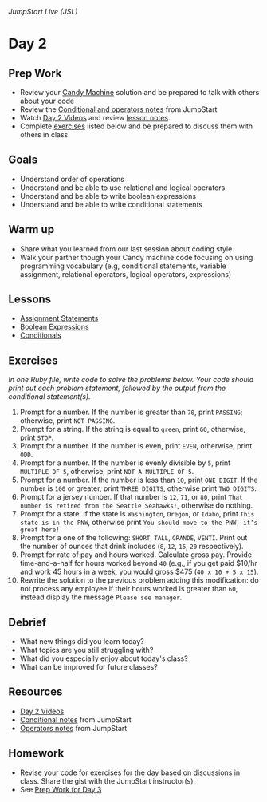 _JumpStart Live (JSL)_
# Day 2

## Prep Work
* Review your [Candy Machine](https://github.com/Ada-Developers-Academy/jump-start/tree/master/lessons/programming-expressions) solution and be prepared to talk with others about your code
* Review the [Conditional and operators notes](https://github.com/Ada-Developers-Academy/jump-start/tree/master/lessons/programming-expressions) from JumpStart
* Watch [Day 2 Videos](https://adaacademy.hosted.panopto.com/Panopto/Pages/Sessions/List.aspx?folderID=43637773-8776-4592-977d-938f3fac6ef2) and review [lesson notes](#lessons).
* Complete [exercises](#exercises) listed below and be prepared to discuss them with others in class.

## Goals
* Understand order of operations
* Understand and be able to use relational and logical operators
* Understand and be able to write boolean expressions
* Understand and be able to write conditional statements

## Warm up
* Share what you learned from our last session about coding style
* Walk your partner though your Candy machine code focusing on using programming vocabulary (e.g, conditional statements, variable assignment, relational operators, logical operators, expressions)

## Lessons
* [Assignment Statements](assignment_statements.md)
* [Boolean Expressions](boolean_expressions.md)
* [Conditionals](conditionals.md)

## Exercises
_In one Ruby file, write code to solve the problems below. Your code should print out each problem statement, followed by the output from the conditional statement(s)._

1. Prompt for a number. If the number is greater than `70`, print `PASSING`; otherwise, print `NOT PASSING`.    
2. Prompt for a string.  If the string is equal to `green`, print `GO`, otherwise, print `STOP`.
3. Prompt for a number.  If the number is even, print `EVEN`, otherwise, print `ODD`.
4. Prompt for a number. If the number is evenly divisible by `5`, print `MULTIPLE OF 5`, otherwise, print `NOT A MULTIPLE OF 5`.    
5. Prompt for a number. If the number is less than `10`, print `ONE DIGIT`. If the number is `100` or greater, print `THREE DIGITS`, otherwise print `TWO DIGITS`.
6. Prompt for a jersey number. If that number is `12`, `71`, or `80`, print `That number is retired from the Seattle Seahawks!`, otherwise do nothing.
7. Prompt for a state. If the state is `Washington`, `Oregon`, or `Idaho`, print `This state is in the PNW`, otherwise print `You should move to the PNW; it’s great here!`
8. Prompt for a one of the following: `SHORT`, `TALL`, `GRANDE`, `VENTI`. Print out the number of ounces that drink includes (`8`, `12`, `16`, `20` respectively).
9. Prompt for rate of pay and hours worked. Calculate gross pay. Provide time-and-a-half for hours worked beyond `40`  (e.g., if you get paid $10/hr and work 45 hours in a week, you would gross $475 (`40 x 10 + 5 x 15`).
10. Rewrite the solution to the previous problem adding this modification: do not process any employee if their hours worked is greater than `60`, instead display the message `Please see manager`.

## Debrief
* What new things did you learn today?
* What topics are you still struggling with?
* What did you especially enjoy about today's class?
* What can be improved for future classes?

## Resources
* [Day 2 Videos](https://adaacademy.hosted.panopto.com/Panopto/Pages/Sessions/List.aspx?folderID=43637773-8776-4592-977d-938f3fac6ef2)
* [Conditional notes](https://github.com/Ada-Developers-Academy/jump-start/blob/master/lessons/10-programming-expressions/notes/conditionals.md) from JumpStart
* [Operators notes](https://github.com/Ada-Developers-Academy/jump-start/blob/master/lessons/10-programming-expressions/notes/operators.md) from JumpStart

## Homework
* Revise your code for exercises for the day based on discussions in class. Share the gist with the JumpStart instructor(s).
* See [Prep Work for Day 3](https://github.com/Ada-Developers-Academy/jump-start-live/tree/master/lessons/day3#prep-work)
